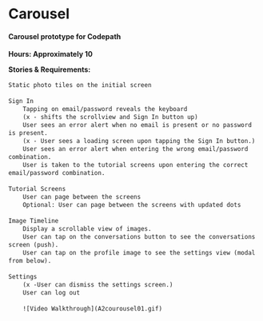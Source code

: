 # Carousel

#### Carousel prototype for Codepath

**Hours: Approximately 10**

**Stories & Requirements:**

    Static photo tiles on the initial screen
    
    Sign In    
        Tapping on email/password reveals the keyboard 
        (x - shifts the scrollview and Sign In button up)
        User sees an error alert when no email is present or no password is present.
        (x - User sees a loading screen upon tapping the Sign In button.)
        User sees an error alert when entering the wrong email/password combination.
        User is taken to the tutorial screens upon entering the correct email/password combination.
        
    Tutorial Screens
        User can page between the screens
        Optional: User can page between the screens with updated dots

    Image Timeline
        Display a scrollable view of images.
        User can tap on the conversations button to see the conversations screen (push).
        User can tap on the profile image to see the settings view (modal from below).
        
    Settings
        (x -User can dismiss the settings screen.)
        User can log out
        
        ![Video Walkthrough](A2courousel01.gif)


